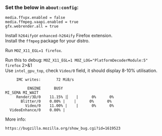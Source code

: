 ### Set the below in `about:config`:

```
media.ffvpx.enabled = false
media.ffmpeg.vaapi.enabled = true
gfx.webrender.all = true
```

Install `h264ify`or `enhanced-h264ify` Firefox extension.  
Install the `ffmpeg` package for your distro.  

Run `MOZ_X11_EGL=1 firefox`.  

Run this to debug: `MOZ_X11_EGL=1 MOZ_LOG="PlatformDecoderModule:5" firefox` 2>&1  
Use `intel_gpu_top`, check `Video/0` field, it should display 8-10% utilisation.  
```
     IMC writes:       72 MiB/s

          ENGINE      BUSY                                                                                                                                                   MI_SEMA MI_WAIT
     Render/3D/0    11.15% |▏   |      0%      0%
       Blitter/0    0.00% |    |      0%      0%
         Video/0    11.00% |    |      0%      0%
  VideoEnhance/0    0.00% |      
  ```

More info:
```
https://bugzilla.mozilla.org/show_bug.cgi?id=1619523
```
